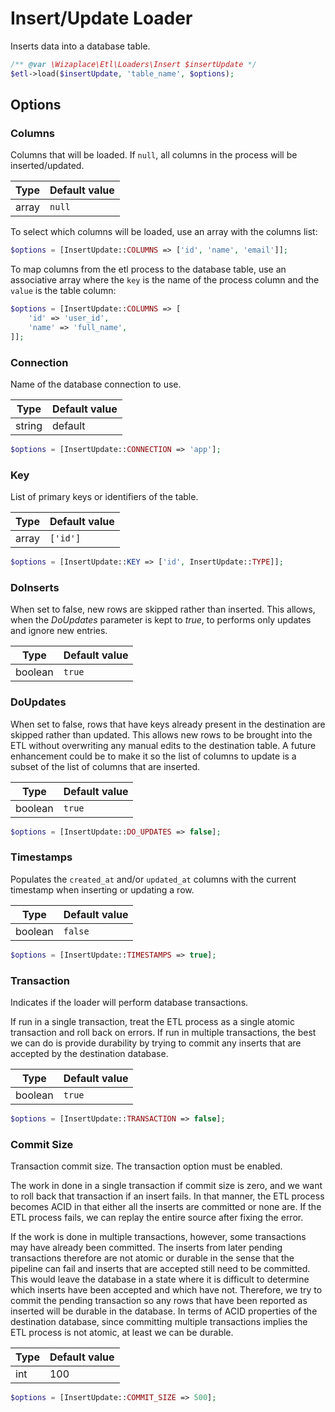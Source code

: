 # Insert/Update Loader

Inserts data into a database table.

```php
/** @var \Wizaplace\Etl\Loaders\Insert $insertUpdate */
$etl->load($insertUpdate, 'table_name', $options);
```

## Options

### Columns

Columns that will be loaded. If `null`, all columns in the process will be inserted/updated.

| Type  | Default value |
| ----- | ------------- |
| array | `null`        |

To select which columns will be loaded, use an array with the columns list:

```php
$options = [InsertUpdate::COLUMNS => ['id', 'name', 'email']];
```

To map columns from the etl process to the database table, use an associative array where the `key` is the name of the process column and the `value` is the table column:

```php
$options = [InsertUpdate::COLUMNS => [
    'id' => 'user_id',
    'name' => 'full_name',
]];
```

### Connection

Name of the database connection to use.

| Type   | Default value |
| ------ | ------------- |
| string | default       |

```php
$options = [InsertUpdate::CONNECTION => 'app'];
```

### Key

List of primary keys or identifiers of the table.

| Type  | Default value |
| ----- | ------------- |
| array | `['id']`      |

```php
$options = [InsertUpdate::KEY => ['id', InsertUpdate::TYPE]];
```

### DoInserts

When set to false, new rows are skipped rather than inserted. This allows, when the _DoUpdates_ parameter is kept
to _true_, to performs only updates and ignore new entries.

| Type    | Default value |
| ------- | ------------- |
| boolean | `true`        |


### DoUpdates

When set to false, rows that have
keys already present in the destination are skipped rather than updated. This allows new rows to be brought into the
ETL without overwriting any manual edits to the destination table. A future enhancement could be to make it so the
list of columns to update is a subset of the list of columns that are inserted.

| Type    | Default value |
| ------- | ------------- |
| boolean | `true`        |

```php
$options = [InsertUpdate::DO_UPDATES => false];
```

### Timestamps

Populates the `created_at` and/or `updated_at` columns with the current timestamp when inserting or updating a row.

| Type    | Default value |
| ------- | ------------- |
| boolean | `false`       |

```php
$options = [InsertUpdate::TIMESTAMPS => true];
```

### Transaction

Indicates if the loader will perform database transactions.

If run in a single transaction, treat the ETL process as a single atomic transaction and roll back on errors. If
run in multiple transactions, the best we can do is provide durability by trying to commit any inserts that are
accepted by the destination database.

| Type    | Default value |
| ------- | ------------- |
| boolean | `true`        |

```php
$options = [InsertUpdate::TRANSACTION => false];
```

### Commit Size

Transaction commit size. The transaction option must be enabled.

The work in done in a single transaction if commit size is zero, and we want to roll back that transaction if an
insert fails. In that manner, the ETL process becomes ACID in that either all the inserts are committed or none
are. If the ETL process fails, we can replay the entire source after fixing the error.

If the work is done in multiple transactions, however, some transactions may have already been committed. The
inserts from later pending transactions therefore are not atomic or durable in the sense that the pipeline
can fail and inserts that are accepted still need to be committed. This would leave the database in a state
where it is difficult to determine which inserts have been accepted and which have not. Therefore, we try to
commit the pending transaction so any rows that have been reported as inserted will be durable in the database.
In terms of ACID properties of the destination database, since committing multiple transactions implies the
ETL process is not atomic, at least we can be durable.

| Type | Default value |
| ---- | ------------- |
| int  | 100           |

```php
$options = [InsertUpdate::COMMIT_SIZE => 500];
```
